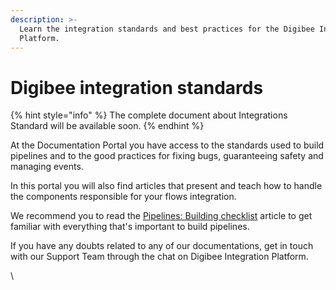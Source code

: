 ```yaml
---
description: >-
  Learn the integration standards and best practices for the Digibee Integration
  Platform.
---
```


# Digibee integration standards

{% hint style="info" %}
The complete document about Integrations Standard will be available soon.
{% endhint %}

At the Documentation Portal you have access to the standards used to build pipelines and to the good practices for fixing bugs, guaranteeing safety and managing events.&#x20;

In this portal you will also find articles that present and teach how to handle the components responsible for your flows integration.

We recommend you to read the [Pipelines: Building checklist](https://docs.digibee.com/documentation/tutorials-and-best-practices/pipeline-building-checklist) article to get familiar with everything that's important to build pipelines.&#x20;

If you have any doubts related to any of our documentations, get in touch with our Support Team through the chat on Digibee Integration Platform.&#x20;

\

